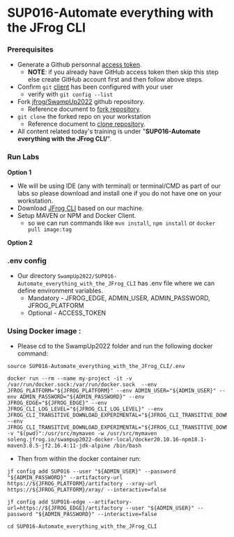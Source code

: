 # SUP016-Automate everything with the JFrog CLI

### Prerequisites

- Generate a Github personnal [access token](https://docs.github.com/en/github/authenticating-to-github/keeping-your-account-and-data-secure/creating-a-personal-access-token). <br/>
  - **NOTE**: if you already have GitHub access token then skip this step else create GitHub account first and then follow above steps.
- Confirm `git` [client](https://git-scm.com/book/en/v2/Getting-Started-First-Time-Git-Setup) has been configured with your user
  - verify with ``git config --list``
- Fork [jfrog/SwampUp2022](https://github.com/jfrog/SwampUp2022) github repository.
  - Reference document to [fork repository](https://docs.github.com/en/get-started/quickstart/fork-a-repo#forking-a-repository).
- `git clone` the forked repo on your workstation
  - Reference document to [clone repository](https://docs.github.com/en/get-started/quickstart/fork-a-repo#cloning-your-forked-repository).
- All content related today's training is under "**SUP016-Automate everything with the JFrog CLI/**".


### Run Labs
**Option 1** 
- We will be using IDE (any with terminal) or terminal/CMD as part of our labs so please download and install one if you do not have one on your workstation.
- Download [JFrog CLI](https://jfrog.com/getcli/) based on our machine.
- Setup MAVEN or NPM and Docker Client. 
  - so we can run commands like `mvn install`, `npm install` or `docker pull image:tag`

**Option 2**
### .env config 
- Our directory `SwampUp2022/SUP016-Automate_everything_with_the_JFrog_CLI` has .env file where we can define environment variables.
  - Mandatory - JFROG_EDGE, ADMIN_USER, ADMIN_PASSWORD, JFROG_PLATFORM
  - Optional - ACCESS_TOKEN

### Using Docker image :
- Please cd to the SwampUp2022 folder and  run the following docker command:
```
source SUP016-Automate_everything_with_the_JFrog_CLI/.env

docker run --rm --name my-project -it -v /var/run/docker.sock:/var/run/docker.sock  --env  JFROG_PLATFORM="${JFROG_PLATFORM}" --env ADMIN_USER="${ADMIN_USER}" --env ADMIN_PASSWORD="${ADMIN_PASSWORD}" --env JFROG_EDGE="${JFROG_EDGE}" --env JFROG_CLI_LOG_LEVEL="${JFROG_CLI_LOG_LEVEL}" --env JFROG_CLI_TRANSITIVE_DOWNLOAD_EXPERIMENTAL="${JFROG_CLI_TRANSITIVE_DOWNLOAD_EXPERIMENTAL}" --env JFROG_CLI_TRANSITIVE_DOWNLOAD_EXPERIMENTAL="${JFROG_CLI_TRANSITIVE_DOWNLOAD_EXPERIMENTAL}" -v "$(pwd)":/usr/src/mymaven -w /usr/src/mymaven soleng.jfrog.io/swampup2022-docker-local/docker20.10.16-npm18.1-maven3.8.5-jf2.16.4:11-jdk-alpine /bin/bash
```
- Then from within the docker container run:
```
jf config add SUP016 --user "${ADMIN_USER}" --password "${ADMIN_PASSWORD}" --artifactory-url https://${JFROG_PLATFORM}/artifactory --xray-url https://${JFROG_PLATFORM}/xray/ --interactive=false

jf config add SUP016-edge --artifactory-url=https://${JFROG_EDGE}/artifactory --user "${ADMIN_USER}" --password "${ADMIN_PASSWORD}" --interactive=false

cd SUP016-Automate_everything_with_the_JFrog_CLI
```
